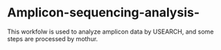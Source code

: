 # Amplicon-sequencing-analysis-
This workfolw is used to analyze amplicon data by USEARCH, and some steps are processed by mothur.


